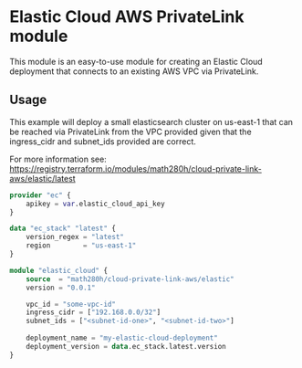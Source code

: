 # Elastic Cloud AWS PrivateLink module

This module is an easy-to-use module for creating an Elastic Cloud deployment that connects to an existing AWS VPC via PrivateLink.

## Usage

This example will deploy a small elasticsearch cluster on us-east-1 that can be reached via PrivateLink from the VPC provided
given that the ingress_cidr and subnet_ids provided are correct.

For more information see: https://registry.terraform.io/modules/math280h/cloud-private-link-aws/elastic/latest

````terraform
provider "ec" {
    apikey = var.elastic_cloud_api_key
}

data "ec_stack" "latest" {
    version_regex = "latest"
    region        = "us-east-1"
}

module "elastic_cloud" {
    source  = "math280h/cloud-private-link-aws/elastic"
    version = "0.0.1"

    vpc_id = "some-vpc-id"
    ingress_cidr = ["192.168.0.0/32"]
    subnet_ids = ["<subnet-id-one>", "<subnet-id-two>"]
    
    deployment_name = "my-elastic-cloud-deployment"
    deployment_version = data.ec_stack.latest.version
}
````
